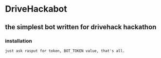 # DriveHackabot

## the simplest bot written for drivehack hackathon

### installation 
```
just ask rasput for token, BOT_TOKEN value, that's all.
```